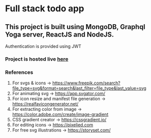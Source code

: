 # Full stack todo app

## This project is built using MongoDB, Graphql Yoga server, ReactJS and NodeJS.

Authentication is provided using JWT

### Project is hosted live [here](https://raksh-todo-app.vercel.app/)

### References

1. For svgs & icons -> https://www.freepik.com/search?file_type=svg&format=search&last_filter=file_type&last_value=svg
2. For animating svg -> https://app.svgator.com/
3. For icon resize and manifest file generation -> https://realfavicongenerator.net/
4. For extracting color from image -> https://color.adobe.com/create/image-gradient
5. CSS gradient creator -> https://cssgradient.io/
6. For editing icons -> https://pixelied.com
7. For free svg illustrations -> https://storyset.com/
